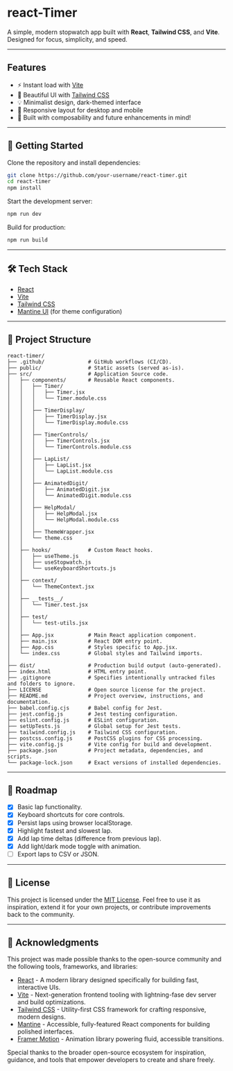 # react-Timer

A simple, modern stopwatch app built with **React**, **Tailwind CSS**, and **Vite**. Designed for focus, simplicity, and speed.

---

## Features

- ⚡ Instant load with [Vite](https://vitejs.dev/)
- 🎨 Beautiful UI with [Tailwind CSS](https://tailwindcss.com/)
- 💡 Minimalist design, dark-themed interface
- 📱 Responsive layout for desktop and mobile
- 🧠 Built with composability and future enhancements in mind!

---

## 🚀 Getting Started

Clone the repository and install dependencies:

```bash
git clone https://github.com/your-username/react-timer.git
cd react-timer
npm install
```

Start the development server:

```bash
npm run dev
```

Build for production:

```bash
npm run build
```

---

## 🛠️ Tech Stack

- [React](https://reactjs.org/)
- [Vite](https://vitejs.dev/)
- [Tailwind CSS](https://tailwindcss.com/)
- [Mantine UI](https://mantine.dev/) (for theme configuration)

---

## 📁 Project Structure

```
react-timer/
├── .github/              # GitHub workflows (CI/CD).
├── public/               # Static assets (served as-is).
├── src/                  # Application Source code.
│   ├── components/       # Reusable React components.
│   │   ├── Timer/
│   │   │   ├── Timer.jsx
│   │   │   └── Timer.module.css
│   │   │
│   │   ├── TimerDisplay/
│   │   │   ├── TimerDisplay.jsx
│   │   │   └── TimerDisplay.module.css
│   │   │
│   │   ├── TimerControls/
│   │   │   ├── TimerControls.jsx
│   │   │   └── TimerControls.module.css
│   │   │
│   │   ├── LapList/
│   │   │   ├── LapList.jsx
│   │   │   └── LapList.module.css
│   │   │
│   │   ├── AnimatedDigit/
│   │   │   ├── AnimatedDigit.jsx
│   │   │   └── AnimatedDigit.module.css
│   │   │
│   │   ├── HelpModal/
│   │   │   ├── HelpModal.jsx
│   │   │   └── HelpModal.module.css
│   │   │
│   │   ├── ThemeWrapper.jsx
│   │   └── theme.css
│   │     
│   ├── hooks/            # Custom React hooks.
│   │   ├── useTheme.js
│   │   ├── useStopwatch.js
│   │   └── useKeyboardShortcuts.js
│   │
│   ├── context/
│   │   └── ThemeContext.jsx
│   │
│   ├── __tests__/
│   │   └── Timer.test.jsx
│   │
│   ├── test/
│   │   └── test-utils.jsx
│   │
│   ├── App.jsx           # Main React application component.
│   ├── main.jsx          # React DOM entry point.
│   ├── App.css           # Styles specific to App.jsx.
│   └── index.css         # Global styles and Tailwind imports.
│
├── dist/                 # Production build output (auto-generated).
├── index.html            # HTML entry point.
├── .gitignore            # Specifies intentionally untracked files and folders to ignore.
├── LICENSE               # Open source license for the project.
├── README.md             # Project overview, instructions, and documentation.
├── babel.config.cjs      # Babel config for Jest.
├── jest.config.js        # Jest testing configuration.
├── eslint.config.js      # ESLint configuration.
├── setUpTests.js         # Global setup for Jest tests.
├── tailwind.config.js    # Tailwind CSS configuration.
├── postcss.config.js     # PostCSS plugins for CSS processing.
├── vite.config.js        # Vite config for build and development.
├── package.json          # Project metadata, dependencies, and scripts.
└── package-lock.json     # Exact versions of installed dependencies.
```

---

## 🎯 Roadmap

- [x] Basic lap functionality.
- [x] Keyboard shortcuts for core controls.
- [x] Persist laps using browser localStorage.
- [x] Highlight fastest and slowest lap.
- [x] Add lap time deltas (difference from previous lap).
- [x] Add light/dark mode toggle with animation.
- [ ] Export laps to CSV or JSON.

---

## 📄 License

This project is licensed under the [MIT License](./LICENSE).
Feel free to use it as inspiration, extend it for your own projects, or contribute improvements back to the community.

---

## 🙌 Acknowledgments

This project was made possible thanks to the open-source community and the following tools, frameworks, and libraries:

- [React](https://react.dev) - A modern library designed specifically for building fast, interactive UIs.
- [Vite](https://vitejs.dev/) - Next-generation frontend tooling with lightning-fase dev server and build optimizations.
- [Tailwind CSS](https://tailwindcss.com/) - Utility-first CSS framework for crafting responsive, modern designs.
- [Mantine](https://mantine.dev/) - Accessible, fully-featured React components for building polished interfaces.
- [Framer Motion](https://www.framer.com/motion/) - Animation library powering fluid, accessible transitions.

Special thanks to the broader open-source ecosystem for inspiration, guidance, and tools that empower developers to create and share freely.
